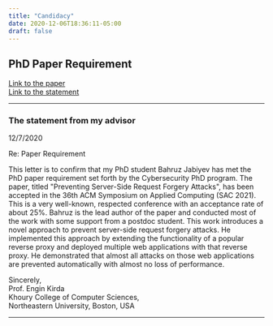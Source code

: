 ```yaml
---
title: "Candidacy"
date: 2020-12-06T18:36:11-05:00
draft: false
---
```


## PhD Paper Requirement

[Link to the paper](/prevent-ssrf.pdf)
<br>
[Link to the statement](/prevent-ssrf.pdf)
<hr></hr>

### The statement from my advisor

12/7/2020

Re: Paper Requirement

This letter is to confirm that my PhD student Bahruz Jabiyev has met the PhD paper requirement set forth by the Cybersecurity PhD program. The paper, titled "Preventing Server-Side Request Forgery Attacks", has been accepted in the 36th ACM Symposium on Applied Computing (SAC 2021). This is a very well-known, respected conference with an acceptance rate of about 25%. Bahruz is the lead author of the paper and conducted most of the work with some support from a postdoc student. This work introduces a novel approach to prevent server-side request forgery attacks. He implemented this approach by extending the functionality of a popular reverse proxy and deployed multiple web applications with that reverse proxy. He demonstrated that almost all attacks on those web applications are prevented automatically with almost no loss of performance.

Sincerely,<br>
Prof. Engin Kirda<br>
Khoury College of Computer Sciences,<br>
Northeastern University, Boston, USA 
<hr></hr>

